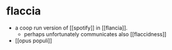 # flaccia

- a coop run version of [[spotify]] in [[flancia]].
    - perhaps unfortunately communicates also [[flaccidness]]
- [[opus populi]]